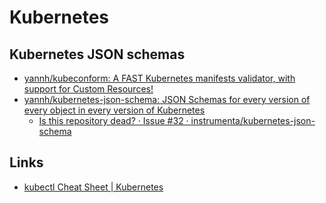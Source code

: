 # Kubernetes

## Kubernetes JSON schemas

- [yannh/kubeconform: A FAST Kubernetes manifests validator, with support for Custom Resources!](https://github.com/yannh/kubeconform)
- [yannh/kubernetes-json-schema: JSON Schemas for every version of every object in every version of Kubernetes](https://github.com/yannh/kubernetes-json-schema/)
  - [Is this repository dead? · Issue #32 · instrumenta/kubernetes-json-schema](https://github.com/instrumenta/kubernetes-json-schema/issues/32)

## Links

- [kubectl Cheat Sheet | Kubernetes](https://kubernetes.io/docs/reference/kubectl/cheatsheet/)
